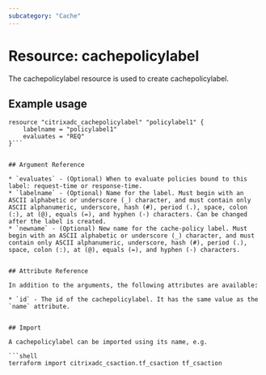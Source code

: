 ```yaml
---
subcategory: "Cache"
---
```


# Resource: cachepolicylabel

The cachepolicylabel resource is used to create cachepolicylabel.


## Example usage

```hcl
resource "citrixadc_cachepolicylabel" "policylabel1" {
    labelname = "policylabel1"
    evaluates = "REQ"
}```


## Argument Reference

* `evaluates` - (Optional) When to evaluate policies bound to this label: request-time or response-time.
* `labelname` - (Optional) Name for the label. Must begin with an ASCII alphabetic or underscore (_) character, and must contain only ASCII alphanumeric, underscore, hash (#), period (.), space, colon (:), at (@), equals (=), and hyphen (-) characters. Can be changed after the label is created.
* `newname` - (Optional) New name for the cache-policy label. Must begin with an ASCII alphabetic or underscore (_) character, and must contain only ASCII alphanumeric, underscore, hash (#), period (.), space, colon (:), at (@), equals (=), and hyphen (-) characters.


## Attribute Reference

In addition to the arguments, the following attributes are available:

* `id` - The id of the cachepolicylabel. It has the same value as the `name` attribute.


## Import

A cachepolicylabel can be imported using its name, e.g.

```shell
terraform import citrixadc_csaction.tf_csaction tf_csaction
```
